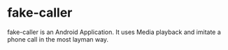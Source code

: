 # fake-caller
fake-caller is an Android Application. It uses Media playback and imitate a phone call in the most layman way.
